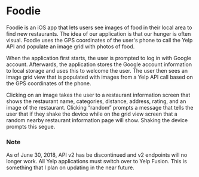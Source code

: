 # Foodie
Foodie is an iOS app that lets users see images of food in their local area to find new restaurants. The idea of our application is that our hunger is often visual. Foodie uses the GPS coordinates of the user's phone to call the Yelp API and populate an image grid with photos of food.


When the application first starts, the user is prompted to log in with Google account. Afterwards, the application stores the Google account information to local storage and uses this to welcome the user. The user then sees an image grid view that is populated with images from a Yelp API call based on the GPS coordinates of the phone. 

Clicking on an image takes the user to a restaurant information screen that shows the restaurant name, categories, distance, address, rating, and an image of the restaurant. Clicking “random” prompts a message that tells the user that if they shake the device while on
the grid view screen that a random nearby restaurant information page will show. Shaking the device prompts this segue.


### Note
As of June 30, 2018, API v2 has be discontinued and v2 endpoints will no longer work. All Yelp applications must switch over to Yelp Fusion. This is something that I plan on updating in the near future.
